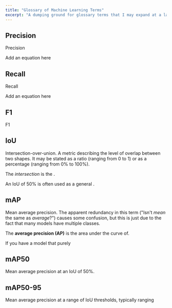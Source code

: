 ```yaml
---
title: "Glossary of Machine Learning Terms"
excerpt: "A dumping ground for glossary terms that I may expand at a later date."
---
```


## Precision
Precision

Add an equation here

## Recall
Recall

Add an equation here

## F1
F1

## IoU
Intersection-over-union. A metric describing the level of overlap between two shapes. It may be stated as a ratio (ranging from 0 to 1) or as a percentage (ranging from 0% to 100%).

The *intersection* is the .

An IoU of 50% is often used as a general .

## mAP
Mean average precision. The apparent redundancy in this term ("Isn't *mean* the same as *average*?") causes some confusion, but this is just due to the fact that many models have multiple classes.

The **average precision (AP)** is the area under the curve of.

If you have a model that purely

## mAP50
Mean average precision at an IoU of 50%. 

## mAP50-95

Mean average precision at a range of IoU thresholds, typically ranging 




